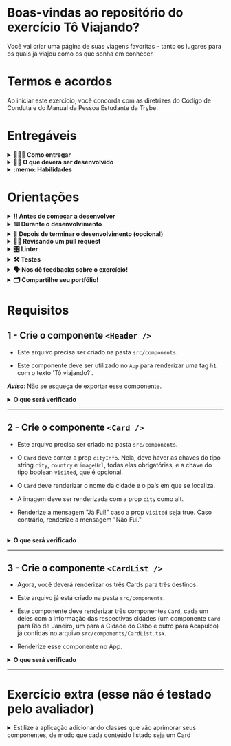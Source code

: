# Boas-vindas ao repositório do exercício Tô Viajando?

Você vai criar uma página de suas viagens favoritas – tanto os lugares para os quais já viajou como os que sonha em conhecer.

# Termos e acordos

Ao iniciar este exercício, você concorda com as diretrizes do Código de Conduta e do Manual da Pessoa Estudante da Trybe.

# Entregáveis

<details>
  <summary><strong>🤷🏽‍♀️ Como entregar</strong></summary><br />

Para entregar seu exercício, você deverá criar um _Pull Request_ neste repositório.

Lembre-se de que você pode consultar nosso conteúdo sobre [Git & GitHub](https://app.betrybe.com/course/4d67f5b4-34a6-489f-a205-b6c7dc50fc16/) e nosso [Blog - Git & GitHub](https://blog.betrybe.com/tecnologia/git-e-github/) sempre que precisar!

</details>

<details>
  <summary><strong>👨‍💻 O que deverá ser desenvolvido</strong></summary><br />

Neste exercício, você vai desenvolver três componentes: `Header`, `Card` e `CardList`, que serão utilizados para renderizar as informações sobre as cidades.

Os componentes deverão ser criados dentro da pasta nomeada `components`.

</details>

<details>
  <summary><strong>:memo: Habilidades</strong></summary><br />

Neste exercício, vai ser verificada sua capacidade de:

- Criar componentes React reutilizáveis.

- Renderizar as informações recebidas via props, com a tipagem correta.

</details>

# Orientações

<details>
  <summary><strong>‼️ Antes de começar a desenvolver</strong></summary><br />

1. Clone o repositório

- Use o comando: `git clone git@github.com:tryber/sd-037-exercise-to-viajando`.
- Entre na pasta do repositório que você acabou de clonar:
  - `cd sd-037-exercise-to-viajando`

2. Instale as dependências

- `npm install`.

3. Crie uma branch com base na branch `main`

- Verifique se você está na branch `main`.
  - Exemplo: `git branch`
- Se não estiver, mude para a branch `main`.
  - Exemplo: `git checkout main`
- Agora, crie uma branch à qual você vai submeter os `commits` de seu exercício.
  - Você deve criar uma branch no seguinte formato: `nome-de-usuario-nome-do-exercicio`.
  - Exemplo: `git checkout -b joaozinho-sd-037-exercise-to-viajando`

4. Adicione as mudanças ao _stage_ do Git e faça um `commit`

- Verifique se as mudanças ainda não estão no _stage_.
  - Exemplo: `git status` (deve aparecer listada a pasta _joaozinho_ em vermelho)
- Adicione o novo arquivo ao _stage_ do Git.
  - Exemplo:
    - `git add .` (adicionando todas as mudanças - _que estavam em vermelho_ - ao stage do Git)
    - `git status` (deve aparecer listado o arquivo _joaozinho/README.md_ em verde)
- Faça o `commit` inicial.
  - Exemplo:
    - `git commit -m 'iniciando o exercício x'` (fazendo o primeiro commit)
    - `git status` (deve aparecer uma mensagem tipo _nothing to commit_ )

5. Adicione sua branch com o novo `commit` ao repositório remoto

- Usando o exemplo anterior: `git push -u origin joaozinho-sd-037-exercise-to-viajando`

6. Crie um `Pull Request` _(PR)_

- Vá até a página de _Pull Requests_ do [repositório no GitHub](https://github.com/tryber/sd-037-exercise-to-viajando/pulls).
- Clique no botão verde _"New pull request"_.
- Clique na caixa de seleção _"Compare"_ e escolha sua branch **com atenção**.
- Dê um título à sua _Pull Request_.
  - Exemplo: _"Cria tela de busca"_
- Clique no botão verde _"Create pull request"_.
- Adicione uma descrição para o _Pull Request_ e clique no botão verde _"Create pull request"_.
- **Não se preocupe em preencher mais nada por enquanto!**
- Volte até a [página de _Pull Requests_ do repositório](https://github.com/tryber/sd-037-exercise-to-viajando/pulls) e confira se seu _Pull Request_ está criado.

</details>

<details>
  <summary><strong>⌨️ Durante o desenvolvimento</strong></summary><br />

- Faça `commits` das alterações que você fizer no código regularmente.

- Lembre-se de sempre atualizar o repositório remoto após um (ou alguns) `commits`.

- Os comandos que você utilizará com mais frequência são:
  1. `git status` _(para verificar o que está em vermelho - fora do stage - e o que está em verde - no stage)_
  2. `git add` _(para adicionar arquivos ao stage do Git)_
  3. `git commit` _(para criar um commit com os arquivos que estão no stage do Git)_
  4. `git push -u origin nome-da-branch` _(para enviar o commit para o repositório remoto na primeira vez em que fizer o `push` de uma nova branch)_
  5. `git push` _(para enviar o commit para o repositório remoto após o passo anterior)_

</details>

<details>
  <summary><strong>🤝 Depois de terminar o desenvolvimento (opcional)</strong></summary><br />

Para sinalizar que seu exercício está pronto para o _"Code Review"_, faça o seguinte:

- Vá até a página **DE SEU** _Pull Request_, adicione a label de _"code-review"_ e marque os colegas:

  - No menu à direita, clique no _link_ **"Labels"** e escolha a _label_ **code-review**.

  - No menu à direita, clique no _link_ **"Assignees"** e escolha **seu usuário**.

  - No menu à direita, clique no _link_ **"Reviewers"**, digite `students` e selecione o time `tryber/students-sd-037`.

Caso tenha alguma dúvida, [aqui há um video explicativo](https://vimeo.com/362189205).

</details>

<details>
  <summary><strong>🕵🏿 Revisando um pull request</strong></summary><br />

Use o conteúdo de [Code Review](https://app.betrybe.com/course/real-life-engineer/code-review) para te ajudar a revisar os _Pull Requests_.

</details>

<details>
  <summary><strong>🎛 Linter</strong></summary><br />

Para garantir a qualidade do código, utilize, neste exercício, os linters `ESLint` e `StyleLint`.
Assim, o código estará alinhado com as boas práticas de desenvolvimento, além de estar mais legível
e de fácil manutenção! Para rodá-los localmente, execute os comandos a seguir.

```bash
  npm run lint
  npm run lint:styles
```

⚠️ **PULL REQUESTS COM ISSUES DE LINTER NÃO SERÃO AVALIADAS.
ATENTE-SE PARA RESOLVÊ-LAS ANTES DE FINALIZAR O DESENVOLVIMENTO!** ⚠️

Em caso de dúvidas, confira o material do course sobre [ESLint e Stylelint](https://app.betrybe.com/course/real-life-engineer/eslint).

</details>

<details>
  <summary><strong>🛠 Testes</strong></summary><br />

Para avaliar o exercício, vamos utilizar [React Testing Library (RTL)](https://testing-library.com/docs/react-testing-library/intro) na execução dos testes.

Na descrição dos requisitos a seguir, será solicitado que seja feita a adição de atributos data-testid nos elementos _HTML_.

Na sequência, há um exemplo de como deixar evidente essa configuração: se o requisito pedir "crie um botão e adicione o id de teste (ou data-testid) com o valor my-action", você pode escrever:

```html
<button data-testid="my-action"></button>
```

ou

```html
<a data-testid="my-action"></a>
```

Ou seja, o atributo `data-testid="my-action"` servirá para o React Testing Library(RTL) identificar o elemento. Desse modo, você conseguirá realizar testes focados no comportamento da aplicação.

⚠️**AVISO**: Muito cuidado com os nomes especificados nos requisitos! O conteúdo deve ser **_exatamente igual_** ao texto descrito no requisito.

Para verificar a solução proposta, você pode efetuar todos os testes localmente. Para isso, basta executar:

```bash
npm test
```

### Dica: desativando testes

Especialmente no início, quando a maioria dos testes está falhando, a saída após executar os testes é extensa. Você pode desabilitar temporariamente um teste utilizando a função `skip` associada à função `it`. Como o nome indica, essa função "pula" um teste. Observe um exemplo:

```js
it.skip('Será validado se o campo de filtro por nome renderiza na tela', () => {
  render(<App />);
  const filterNameInput = screen.getByTestId(/name-filter/i);
  expect(filterNameInput).toBeInTheDocument();
});
```

![image](images/skip-image.png)

> Uma estratégia é pular todos os testes no início e implementar um teste de cada vez, removendo dele a função `skip`.

Como uma segunda proposta, você pode rodar apenas um arquivo de teste, por exemplo:

```bash
npm test
```

Outra forma para contornar esse problema é a utilização da função `.only` após o `it`. Com isso, será possível que apenas um requisito rode localmente e seja avaliado.

```js
it.only('Será validado se o campo de filtro por nome renderiza na tela', () => {
  render(<App />);
  const filterNameInput = screen.getByTestId(/name-filter/i);
  expect(filterNameInput).toBeInTheDocument();
});
```

![image](images/only-image.png)

⚠️Atenção: **O avaliador automático não necessariamente avalia seu exercício na ordem em que os requisitos aparecem no readme. Isso acontece para deixar o processo de avaliação mais rápido. Então, não se assuste se isso acontecer, ok?**

</details>

<details>
  <summary><strong>🗣 Nos dê feedbacks sobre o exercício!</strong></summary> <br />

Ao finalizar e submeter o exercício, não se esqueça de avaliar sua experiência preenchendo o formulário, o que leva menos de 3 minutos!

[FORMULÁRIO DE AVALIAÇÃO](https://be-trybe.typeform.com/to/ZTeR4IbH#cohort_hidden=CH37&template=betrybe/sd-0x-exercise-to-viajando)

</details>

<details>
  <summary><strong>🗂 Compartilhe seu portfólio!</strong></summary><br />

Você sabia que o LinkedIn é a principal rede social profissional e compartilhar seu aprendizado nela é muito importante caso deseje construir uma carreira de sucesso? Compartilhe esse exercício em seu LinkedIn, marque o perfil da Trybe (@trybe) e mostre à sua rede toda sua evolução.

</details>

# Requisitos

## 1 - Crie o componente `<Header />`

- Este arquivo precisa ser criado na pasta `src/components`.

- Este componente deve ser utilizado no `App` para renderizar uma tag `h1` com o texto 'Tô viajando?'.

**_Aviso_**: Não se esqueça de exportar esse componente.

<details>
  <summary><strong>O que será verificado</strong></summary><br />

- O componente tem uma tag `h1` com o texto 'Tô viajando?'.

- O componente `<Header />` está sendo renderizado no App corretamente.

</details>

---

## 2 - Crie o componente `<Card />`

- Este arquivo precisa ser criado na pasta `src/components`.

- O `Card` deve conter a prop `cityInfo`. Nela, deve haver as chaves do tipo string `city`, `country` e `imageUrl`, todas elas obrigatórias, e a chave do tipo boolean `visited`, que é opcional.

- O `Card` deve renderizar o nome da cidade e o país em que se localiza.
  
- A imagem deve ser renderizada com a prop `city` como alt.
  
- Renderize a mensagem "Já Fui!" caso a prop `visited` seja true. Caso contrário, renderize a mensagem "Não Fui."

<br />

<details>
  <summary><strong>O que será verificado</strong></summary><br />

- O componente renderiza as informações de uma cidade já visitada corretamente.

- Ao não passar a chave "visited" na prop "cityInfo", o componente renderiza a mensagem "Não Fui." ao invés de "Já Fui!".

</details>

---

## 3 - Crie o componente `<CardList />`

- Agora, você deverá renderizar os três Cards para três destinos.
- Este arquivo já está criado na pasta `src/components`.
- Este componente deve renderizar três componentes `Card`, cada um deles com a informação das respectivas cidades (um componente `Card` para Rio de Janeiro, um para a Cidade do Cabo e outro para Acapulco) já contidas no arquivo `src/components/CardList.tsx`.

- Renderize esse componente no App.

<details>
  <summary><strong>O que será verificado</strong></summary><br />

- Os cards de 'Rio de Janeiro', 'Cidade do Cabo' e 'Acapulco' são renderizados corretamente no componente `CardList`.

- O componente `CardList` está sendo renderizado no `App` corretamente.

</details>

---

# Exercício extra (esse não é testado pelo avaliador)

<details>
  <summary> Estilize a aplicação adicionando classes que vão aprimorar seus componentes, de modo que cada conteúdo listado seja um Card</summary><br />.

- Para adicionar uma classe de estilização a um elemento HTML, utilize o atributo className:

```js
<div className="card">...</div>
```

</details>
